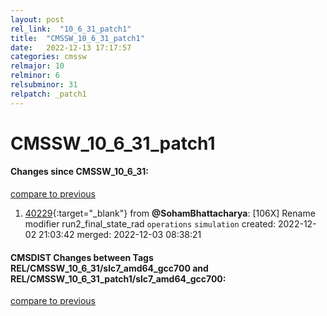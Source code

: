 ```yaml
---
layout: post
rel_link:  "10_6_31_patch1"
title:  "CMSSW_10_6_31_patch1"
date:   2022-12-13 17:17:57
categories: cmssw
relmajor: 10
relminor: 6
relsubminor: 31
relpatch: _patch1
---
```


# CMSSW_10_6_31_patch1
#### Changes since CMSSW_10_6_31:
[compare to previous](https://github.com/cms-sw/cmssw/compare/CMSSW_10_6_31...CMSSW_10_6_31_patch1)



1. [40229](http://github.com/cms-sw/cmssw/pull/40229){:target="_blank"}  from **@SohamBhattacharya**: [106X] Rename modifier run2_final_state_rad `operations` `simulation` created: 2022-12-02 21:03:42 merged: 2022-12-03 08:38:21

#### CMSDIST Changes between Tags REL/CMSSW_10_6_31/slc7_amd64_gcc700 and REL/CMSSW_10_6_31_patch1/slc7_amd64_gcc700:
[compare to previous](https://github.com/cms-sw/cmsdist/compare/REL/CMSSW_10_6_31/slc7_amd64_gcc700...REL/CMSSW_10_6_31_patch1/slc7_amd64_gcc700)


